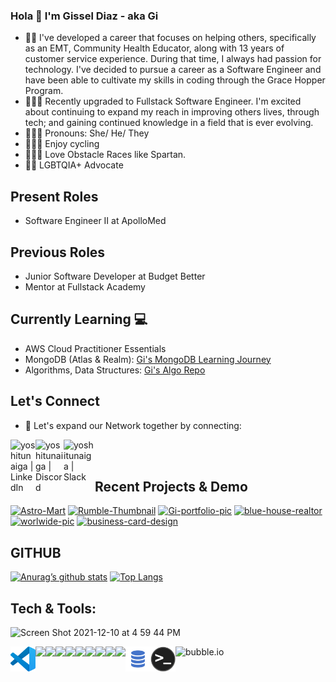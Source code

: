 
### Hola 👋 I'm Gissel Diaz - aka Gi

- 🦸🏽‍ I've developed a career that focuses on helping others, specifically as an EMT, Community Health Educator, along with 13 years of customer service experience. During that time, I always had passion for technology. I've decided to pursue a career as a Software Engineer and have been able to cultivate my skills in coding through the Grace Hopper Program.
- 👨🏽‍💻 Recently upgraded to Fullstack Software Engineer. I'm excited about continuing to expand my reach in improving others lives, through tech; and gaining continued knowledge in a field that is ever evolving.
- 🙋🏽‍♂️ Pronouns: She/ He/ They
- 🚵🏽‍♀️ Enjoy cycling
- 🧗🏽‍♂️ Love Obstacle Races like Spartan.
- 🏳️‍🌈 LGBTQIA+ Advocate

## Present Roles
- Software Engineer II at ApolloMed

## Previous Roles
- Junior Software Developer at Budget Better
- Mentor at Fullstack Academy

## Currently Learning 💻 
- AWS Cloud Practitioner Essentials
- MongoDB (Atlas & Realm): [Gi's MongoDB Learning Journey](https://github.com/YoshiTunaiga/mongo-db-learn)
- Algorithms, Data Structures: [Gi's Algo Repo](https://github.com/YoshiTunaiga/Algo-Explained)

## Let's Connect

- 💬 Let's expand our Network together by connecting: 

[<img align="left" alt="yoshitunaiga | LinkedIn" width="40px" src="https://cdn-icons-png.flaticon.com/512/174/174857.png" />][linkedin]
<img align="left" alt="yoshitunaiga | Discord" width="45px" src="https://cdn-icons-png.flaticon.com/512/2111/2111370.png" />
<img align="left" alt="yoshitunaiga | Slack" width="50px" src="https://user-images.githubusercontent.com/819186/51553744-4130b580-1e7c-11e9-889e-486937b69475.png" />
</br>
</br>


## Recent Projects & Demo
<div>
  <a href="https://astro-mart-stars.herokuapp.com/"><img width="220" alt="Astro-Mart" src="https://user-images.githubusercontent.com/85481752/148563508-d47b5223-c5cb-4fef-b191-709ec6e5ecc2.png"></a>
  <a href="https://www.youtube.com/watch?v=vZ7tQsjeJM4"><img width="200" alt="Rumble-Thumbnail" src="https://user-images.githubusercontent.com/85481752/148563867-bf1a3512-a940-4c96-ac45-0ff99fb60f28.jpg"></a>
  <a href="https://www.gidiaz.com"><img width="230" alt="Gi-portfolio-pic" src="https://user-images.githubusercontent.com/85481752/151632947-7c53094d-8d76-4fbe-864b-2ddbc8846c54.png"></a>
 <a href="https://github.com/YoshiTunaiga/blue-house-realtor"><img width="230" alt="blue-house-realtor" src="https://user-images.githubusercontent.com/85481752/156838514-9d1acb68-a8b7-4718-9b7d-78a0f9fcbfc7.png"></a>
 <a href="https://github.com/YoshiTunaiga/WWcelullars"><img width="230" alt="worlwide-pic" src="https://www.gidiaz.com/static/media/thumbnail.5d344032cb114fdfb969.png"></a>
 <a href=""><img width="230" alt="business-card-design" src="https://user-images.githubusercontent.com/85481752/177053715-f034cbf0-ea73-42bf-8199-0616f49f10bb.png"></a>
</div>
   
## GITHUB
[![Anurag’s github stats](https://github-readme-stats.vercel.app/api?username=yoshitunaiga)](https://github.com/yoshitunaiga)
[![Top Langs](https://github-readme-stats.vercel.app/api/top-langs/?username=yoshitunaiga&layout=compact)](https://github.com/yoshitunaiga)

## Tech & Tools:

<img width="900" alt="Screen Shot 2021-12-10 at 4 59 44 PM" src="https://user-images.githubusercontent.com/85481752/148100234-b42d402c-07db-4600-8e86-f234ee73b507.png">

[<img align="left" alt="Visual Studio Code" width="40px" src="https://raw.githubusercontent.com/github/explore/80688e429a7d4ef2fca1e82350fe8e3517d3494d/topics/visual-studio-code/visual-studio-code.png" />][webdevplaylist]
<img align="left" img src="https://img.icons8.com/color/48/000000/react-native.png"/>
<img align="left" img src="https://img.icons8.com/color/48/000000/redux.png"/>
<img align="left" img src="https://img.icons8.com/color/48/000000/nodejs.png"/>
<img align="left" img src="https://img.icons8.com/color/48/000000/git.png"/>
<img align="left" img src="https://img.icons8.com/color-glass/48/000000/github.png"/>
<img align="left" img src="https://img.icons8.com/color/48/000000/heroku.png"/>
<img align="left" img src="https://img.icons8.com/color/48/000000/postgreesql.png"/>
<img align="left" img src="https://img.icons8.com/color/48/000000/webpack.png"/>
<img align="left" img src="https://img.icons8.com/color/48/000000/mongodb.png"/>

[<img align="left" alt="SQL" width="40px" src="https://raw.githubusercontent.com/github/explore/80688e429a7d4ef2fca1e82350fe8e3517d3494d/topics/sql/sql.png" />][webdevplaylist]
[<img align="left" alt="Terminal" width="40px" src="https://raw.githubusercontent.com/github/explore/80688e429a7d4ef2fca1e82350fe8e3517d3494d/topics/terminal/terminal.png" />][webdevplaylist]
<img width="40" alt="bubble.io" src="https://s3.amazonaws.com/appforest_uf/f1530294839424x143528842134401200/Icon-no-clearspace.png">



[webdevplaylist]: https://www.youtube.com/playlist?list=PLkwxH9e_vrAJ0WbEsFA9W3I1W-g_BTsbt
[linkedin]: https://www.linkedin.com/in/gisseldiazf/

